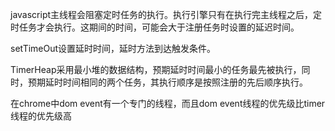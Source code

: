 javascript主线程会阻塞定时任务的执行。执行引擎只有在执行完主线程之后，定时任务才会执行。这期间的时间，可能会大于注册任务时设置的延迟时间。  

setTimeOut设置延时时间，延时方法到达触发条件。  

TimerHeap采用最小堆的数据结构，预期延时时间最小的任务最先被执行，同时，预期延时时间相同的两个任务，其执行顺序是按照注册的先后顺序执行。   

在chrome中dom event有一个专门的线程，而且dom event线程的优先级比timer线程的优先级高  

